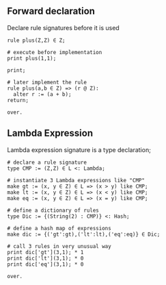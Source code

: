 ## Forward declaration

Declare rule signatures before it is used

```
rule plus(Z,Z) ∈ Z;
# execute before implementation
print plus(1,1);

print;
# later implement the rule
rule plus(a,b ∈ Z) => (r @ Z):
  alter r := (a + b);
return;

over.
```

## Lambda Expression

Lambda expression signature is a type declaration;

```# declare a rule signature
type CMP := (Z,Z) ∈ L <: Lambda;
# instantiate 3 Lambda expressions like "CMP"
make gt := (x, y ∈ Z) ∈ L => (x > y) like CMP;
make lt := (x, y ∈ Z) ∈ L => (x < y) like CMP;
make eq := (x, y ∈ Z) ∈ L => (x = y) like CMP;
# define a dictionary of rules
type Dic := {(String(2) : CMP)} <: Hash;
 # define a hash map of expressions
make dic := {('gt':gt),('lt':lt),('eq':eq)} ∈ Dic;
# call 3 rules in very unusual way
print dic['gt'](3,1); * 1
print dic['lt'](3,1); * 0
print dic['eq'](3,1); * 0

over.
```
